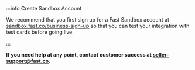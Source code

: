 :::info Create Sandbox Account

We recommend that you first sign up for a Fast Sandbox account at [sandbox.fast.co/business-sign-up](https://www.sandbox.fast.co/business-sign-up) so that you can test your integration with test cards before going live.

:::

**If you need help at any point, contact customer success at [seller-support@fast.co](mailto:seller-support@fast.co).**
